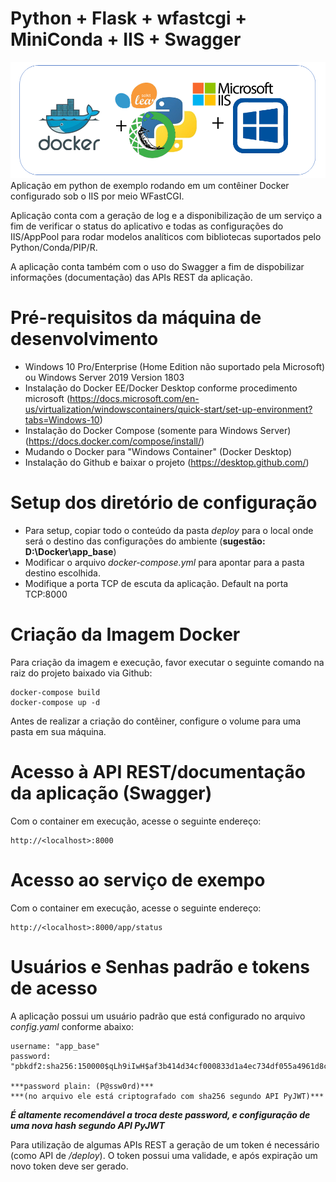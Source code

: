 # Python + Flask + wfastcgi + MiniConda + IIS + Swagger
![logo do projeto](docs/logo.png)
Aplicação em python de exemplo rodando em um contêiner Docker configurado sob o IIS por meio  WFastCGI.

Aplicação conta com a geração de log e a disponibilização de um serviço a fim de verificar o status do aplicativo e todas as configurações do IIS/AppPool para rodar modelos analíticos com bibliotecas suportados pelo Python/Conda/PIP/R.

A aplicação conta também com o uso do Swagger a fim de dispobilizar informações (documentação) das APIs REST da aplicação.

# Pré-requisitos da máquina de desenvolvimento

- Windows 10 Pro/Enterprise (Home Edition não suportado pela Microsoft) ou Windows Server 2019 Version 1803
- Instalação do Docker EE/Docker Desktop conforme procedimento microsoft (https://docs.microsoft.com/en-us/virtualization/windowscontainers/quick-start/set-up-environment?tabs=Windows-10)
- Instalação do Docker Compose (somente para Windows Server) (https://docs.docker.com/compose/install/)
- Mudando o Docker para "Windows Container" (Docker Desktop)
- Instalação do Github e baixar o projeto (https://desktop.github.com/)

# Setup dos diretório de configuração

- Para setup, copiar todo o conteúdo da pasta *deploy* para o local onde será o destino das configurações do ambiente (**sugestão: D:\Docker\app_base**)
- Modificar o arquivo *docker-compose.yml* para apontar para a pasta destino escolhida.
- Modifique a porta TCP de escuta da aplicação. Default na porta TCP:8000

# Criação da Imagem Docker

Para criação da imagem e execução, favor executar o seguinte comando na raiz do projeto baixado via Github:

    docker-compose build
    docker-compose up -d

Antes de realizar a criação do contêiner, configure o volume para uma pasta em sua máquina.

# Acesso à API REST/documentação da aplicação (Swagger)

Com o container em execução, acesse o seguinte endereço:

    http://<localhost>:8000


# Acesso ao serviço de exempo

Com o container em execução, acesse o seguinte endereço:

    http://<localhost>:8000/app/status
	
# Usuários e Senhas padrão e tokens de acesso

A aplicação possui um usuário padrão que está configurado no arquivo *config.yaml* conforme abaixo:

	username: "app_base"
	password: "pbkdf2:sha256:150000$qLh9iIwH$af3b414d34cf000833d1a4ec734df055a4961d8ca90e63ad2e170bd388183134"
	
	***password plain: (P@ssw0rd)***
	***(no arquivo ele está criptografado com sha256 segundo API PyJWT)***

***É altamente recomendável a troca deste password, e configuração de uma nova hash segundo API PyJWT***

Para utilização de algumas APIs REST a geração de um token é necessário (como API de */deploy*). O token possui uma validade, e após expiração um novo token deve ser gerado.